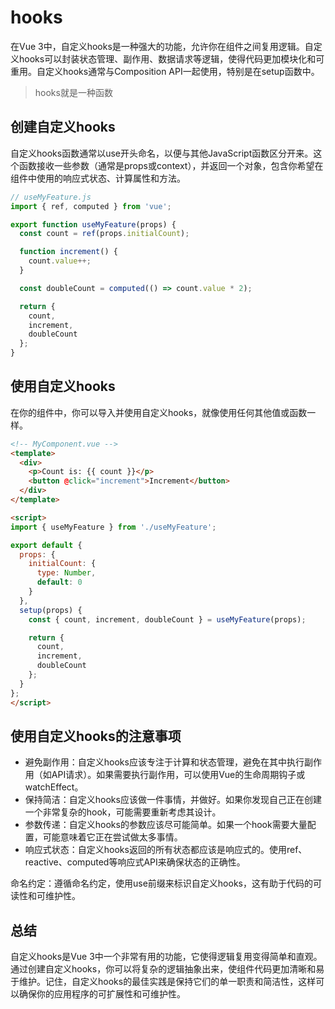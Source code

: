 # hooks

在Vue 3中，自定义hooks是一种强大的功能，允许你在组件之间复用逻辑。自定义hooks可以封装状态管理、副作用、数据请求等逻辑，使得代码更加模块化和可重用。自定义hooks通常与Composition API一起使用，特别是在setup函数中。
>hooks就是一种函数

## 创建自定义hooks

自定义hooks函数通常以use开头命名，以便与其他JavaScript函数区分开来。这个函数接收一些参数（通常是props或context），并返回一个对象，包含你希望在组件中使用的响应式状态、计算属性和方法。

```javascript
// useMyFeature.js
import { ref, computed } from 'vue';

export function useMyFeature(props) {
  const count = ref(props.initialCount);

  function increment() {
    count.value++;
  }

  const doubleCount = computed(() => count.value * 2);

  return {
    count,
    increment,
    doubleCount
  };
}
```

## 使用自定义hooks

在你的组件中，你可以导入并使用自定义hooks，就像使用任何其他值或函数一样。

```html
<!-- MyComponent.vue -->
<template>
  <div>
    <p>Count is: {{ count }}</p>
    <button @click="increment">Increment</button>
  </div>
</template>

<script>
import { useMyFeature } from './useMyFeature';

export default {
  props: {
    initialCount: {
      type: Number,
      default: 0
    }
  },
  setup(props) {
    const { count, increment, doubleCount } = useMyFeature(props);

    return {
      count,
      increment,
      doubleCount
    };
  }
};
</script>
```

## 使用自定义hooks的注意事项

* 避免副作用：自定义hooks应该专注于计算和状态管理，避免在其中执行副作用（如API请求）。如果需要执行副作用，可以使用Vue的生命周期钩子或watchEffect。
* 保持简洁：自定义hooks应该做一件事情，并做好。如果你发现自己正在创建一个非常复杂的hook，可能需要重新考虑其设计。
* 参数传递：自定义hooks的参数应该尽可能简单。如果一个hook需要大量配置，可能意味着它正在尝试做太多事情。
* 响应式状态：自定义hooks返回的所有状态都应该是响应式的。使用ref、reactive、computed等响应式API来确保状态的正确性。

命名约定：遵循命名约定，使用use前缀来标识自定义hooks，这有助于代码的可读性和可维护性。

## 总结

自定义hooks是Vue 3中一个非常有用的功能，它使得逻辑复用变得简单和直观。通过创建自定义hooks，你可以将复杂的逻辑抽象出来，使组件代码更加清晰和易于维护。记住，自定义hooks的最佳实践是保持它们的单一职责和简洁性，这样可以确保你的应用程序的可扩展性和可维护性。
